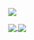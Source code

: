 <a href="https://discord.com/users/938557606820204625"><img align="center" src="https://lanyard-profile-readme-nyria.vercel.app/api/938557606820204625?bg=23283d&borderRadius=8px&hideDiscrim=false"/></a>

<a href="https://discord.gg/qafdmryEye">
  <img align="center" src="https://discordapp.com/api/guilds/818960705255899178/widget.png?style=banner4" />
</a>

<a href="https://github.com/ItsJustJoshDev">
  <img align="center" src="https://github-readme-stats.vercel.app/api/top-langs/?username=itsjustjoshdev&layout=compact&theme=light" />
</a>
